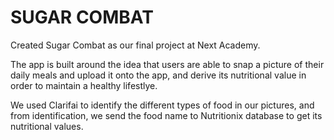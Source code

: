 # SUGAR COMBAT #

Created Sugar Combat as our final project at Next Academy.

The app is built around the idea that users are able to snap a picture of their daily meals and upload it onto the app, and derive its nutritional value in order to maintain a healthy lifestlye.

We used Clarifai to identify the different types of food in our pictures, and from identification, we send the food name to Nutritionix database to get its nutritional values.


